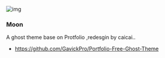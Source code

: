 

![img](http://caicai-yun.b0.upaiyun.com/photo/asdasdkjasd.png)

### Moon

A ghost theme base on Protfolio ,redesgin by caicai..

- https://github.com/GavickPro/Portfolio-Free-Ghost-Theme


 
